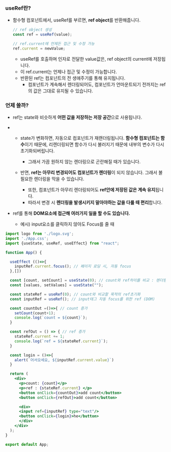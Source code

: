 
### **useRef란?**

- 함수형 컴포넌트에서, useRef를 부르면, **ref object**를 반환해줍니다.
    
    ```jsx
    // ref object 생성
    const ref = useRef(value);
    
    // ref.current에 언제든 접근 및 수정 가능
    ref.current = newValue; 
    ```
    
    - useRef를 호출하며 인자로 전달한 value값은, ref object의 current에 저장됩니다.
    - 이 ref.current는 언제나 접근 및 수정이 가능합니다.
    - 반환된 ref는 컴포넌트의 전 생애주기를 통해 유지됩니다.
        - 컴포넌트가 계속해서 렌더링되어도, 컴포넌트가 언마운트되기 전까지는 ref의 값은 그대로 유지될 수 있습니다.

### **언제 쓸까?**

- ref는 state와 비슷하게 **어떤 값을 저장하는 저장 공간**으로 사용됩니다.
-
    - state가 변화하면, 자동으로 컴포넌트가 재랜더링됩니다. **함수형 컴포넌트는 함수**이기 때문에, 리렌더링되면 함수가 다시 불러지기 때문에 내부의 변수가 다시 초기화되버립니다.
        - 그래서 가끔 원하지 않는 렌더링으로 곤란해질 때가 있습니다.
        
    - 반면, **ref는 아무리 변경되어도 컴포넌트가 렌더링**이 되지 않습니다. 그래서 불필요한 렌더링을 막을 수 있습니다.
        - 또한, 컴포넌트가 아무리 렌더링되어도 **ref안에 저장된 값은 계속 유지**됩니다.
        - 따라서 변경 시 **렌더링을 발생시키지 말아야하는 값을 다룰 때 편리**합니다.
- ref를 통해 **DOM요소에 접근해 여러가지 일을 할 수도 있습니다.**
    
    - 예시) input요소를 클릭하지 않아도 Focus를 줄 때

```jsx
import logo from './logo.svg';
import './App.css';
import {useState, useRef, useEffect} from "react";

function App() {

  useEffect (()=>{
    inputRef.current.focus(); // 페이지 로딩 시, 자동 focus
  },[])

  const [count, setCount] = useState(0); // count와 ref차이를 비교 : 렌더링 유무
  const [values, setValues] = useState("");

  const stateRef = useRef(0); // count와 비교할 목적의 ref초기화
  const inputRef = useRef(); // input태그 자동 focus를 위한 ref (DOM)

  const countOut =()=>{ // count 증가
    setCount(count+1);
    console.log(`count = ${count}`);
  }

  const refOut = () => { // ref 증가
    stateRef.current += 1;
    console.log(`ref = ${stateRef.current}`);
  }

  const login = ()=>{
    alert(`어서오세요, ${inputRef.current.value}`)
  }

  return (
    <div>
      <p>count: {count}</p>
      <p>ref : {stateRef.current} </p>
      <button onClick={countOut}>add count</button>
      <button onClick={refOut}>add count</button>

      <div>
      <input ref={inputRef} type="text"/>
      <button onClick={login}>he</button>
      </div>
    </div>
  );
}

export default App;
```